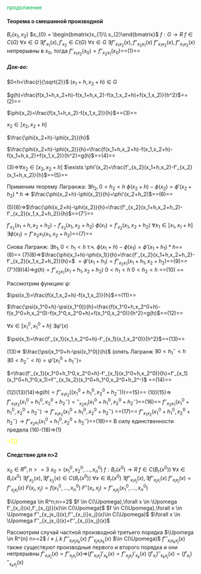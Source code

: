 <font color="#00b050">продолжение</font>

#### Теорема о смешанной производной
$B_r(x_1,x_2)$
$x_{0} = \begin{bmatrix}x_{1}\\ x_{2}\end{bmatrix}$ 
$f:G \rightarrow R$ $f \in C(G)$
$\forall x \in G$ $\exists f'_{x_1}(x),f'_{x_{2}}\in C(G)$
$\forall x \in G$ $\exists f''_{x_1x_{2}}(x),f''_{x_2x_{1}}(x)$
$f''_{x_1x_{2}}(x),f''_{x_1x_{2}}(x)$ непрерывны в $x_0$, тогда $f''_{x_1x_{2}}(x_0)=f''_{x_2x_{1}}(x_0)$==(1)==
##### Док-во:
$0<h<\frac{r}{\sqrt{2}}$     $(x_1+h,x_2+h)\in G$

$g(h)=\frac{f(x_1+h,x_2+h)-f(x_1+h,x_2)-f(x_1,x_2+h)+f(x_1,x_2)}{h^2}$==(2)==

$\phi(x_2)=\frac{f(x_1+h,x_2)-f(x_1,x_2)}{h}$==(3)==

$x_{2} \in [x_2,x_2+h]$

$\frac{\phi(x_2+h)-\phi(x_2)}{h}$

$\frac{\phi(x_2+h)-\phi(x_2)}{h}=\frac{f(x_1+h,x_2+h)-f(x_1,x_2+h)-f(x_1+h,x_2)+f(x_1,x_2)}{h^2}=g(h)$==(4)==

(3)=>$\forall x_{2} \in [x_2,x_2+h]$ $\exists \phi'(x_2)=\frac{f'_{x_2}(x_1+h,x_2)-f'_{x_2}(x_1+h,x_2)}{h}$==(5)==

Применим теорему Лагранжа:
$\exists h_2,0<h_2<h$
$\phi(x_2+h)-\phi(x_2)=\phi'(x_2+h_2)*h$ => $\frac{\phi(x_2+h)-\phi(x_2)}{h}=\phi'(x_2+h_2)$==(6)==

(5)(6)=>$\frac{\phi(x_2+h)-\phi(x_2)}{h}=\frac{f'_{x_2}(x_1+h,x_2+h_2)-f'_{x_2}(x_1,x_2+h_2)}{h}$==(7')==

$f'_{x_2}(x_1+h,x_2+h_2)-f'_{x_2}(x_1,x_2+h_2)$
$\phi(x_1)=f'_{x_2}(x_1,x_2+h_2)$
$\forall x_{1} \in [x_1,x_1+h]$ $\exists \phi(x_1)=f''{x_2x_1}(x_1,x_2+h_2)$==(7)==

Снова Лагранж:
$\exists h_1,0<h_1<h$ т.ч. $\phi(x_1+h)-\phi(x_1)=\phi'(x_1+h_1)*h$==(8)==
(7)(8)=>$\frac{\phi(x_1+h)-\phi(x_1)}{h}=\frac{f'_{x_2}(x_1+h,x_2+h_2)-f'_{x_2}(x_1,x_2+h_2)}{h}=$
$=\phi'(x_1+h_1)=f''_{x_2x_1}(x_1+h_1,x_2+h_2)$==(9)==
(7')(9)(4)=>$g(h)=f''_{x_2x_1}(x_1+h_1,x_2+h_2)$  $0<h_1<h$   $0<h_2<h$ ==(10)  ==

Рассмотрим функцию $\psi$:

$\psi(x_1)=\frac{f(x_1,x_2+h)-f(x_1,x_2)}{h}$==(11)==

$\frac{\psi(x_1^0+h)-\psi(x_1^0)}{h}=\frac{f(x_1^0+h,x_2^0+h)-f(x_1^0+h,x_2^0)-f(x_1^0,x_2^0+h)+f(x_1^0,x_2^0)}{h^2}=g(h)$==(12)==

$\forall x \in [x_1^0,x_1^0+h]$  $\exists \psi'(x)$

$\psi(x_1)=\frac{f'_{x_1}(x_1,x_2^0+h)-f'_{x_1}(x_1,x_2^0)}{h^2}$==(13)==

(13)=> $\frac{\psi(x_1^0+h-\psi(x_1^0)}{h}$    (опять Лагранж $\exists 0<h^-_1<h$   $\exists 0<h_2^-<h$)$=\psi'(x_1^0+h_1^-)=$

$=\frac{f'_{x_1}(x_1^0+h_1^0,x_2^0+h)-f'_{x_1}(x_1^0+h,x_2^0)}{h}=f'_{x_1}(x_1^0+h_1^0,x_1)=f''_{x_1x_2}(x_1^0+h_1^0,x_2^0+h_2^-)$ ==(14)==

(12)(13)(14)=>$g(h)=f''_{x_1x_2}((x_1^0+h_1^0,x_2^0+h_2^-))$(==15)==
(10)(15)=> $f''_{x_1x_2}(x_1^0+h_1^0,x_2^0+h_2^-)=''_{x_2x_1}(x_1^0+h_1^0,x_2^0+h_2^-)$==(16)==
$f''_{x_2x_1}(x_1^0+h_1^0,x_2^0+h_2^-)\rightarrow f''_{x_1x_2}(x_1^0+h_1^0,x_2^0+h_2^-)$ ==(17)==
$f''_{x_1x_2}(x_1^0+h_1^0,x_2^0+h_2^-)\rightarrow f''_{x_2x_1}(x_1^0+h_1^0,x_2^0+h_2^-)$==(18)== 
В силу единственности предела (16)-(18)=>(1)

<font color="#ffff00">ЧТД</font>

#### Следствие для n>2
$x_{0} \in R^{n}, n>=3$
$x_0=(x_1^0,x_2^0,...,x_n^0)$
$f: B_r(x^0) \rightarrow R$  $f \in C(B_r(x^0))$
$\forall x \in B_r(x^0)$  $\exists f'_{x_2}(x),\exists f'_{x_{3}}(x) \in C(B_r(x^0))$
$\forall x \in B_r(x^0)$  $\exists f''_{x_ix_j}(x),\exists f''_{x_jx_i}(x)$
$f''_{x_ix_j}(x)=f''_{x_jx_i}(x)$
$F(x_i,x_j)=f(x_1^0,...,x_n^0)$
$F''(x_i,x_j)=f''_{x_ix_j}(x_1^0,...,x_n^0)$

$\Upomega \in R^n;n>=2$
$f \in C(\Upomega),\forall x \in \Upomega f'_{x_i}(x),f'_{x_{j}}(x)\in C(\Upomega)$
$f \in C(\Upomega),\forall x \in \Upomega f''_{x_jx_i}(x),f''_{x_{i}x_j}(x)\in C(\Upomega)$
$\forall x \in \Upomega f''_{x_jx_i}(x)=f''_{x_{i}x_j}(x)$

Рассмотрим случай частной производной третьего порядка
$\Upomega \in R^{n} n>=2$
$i\ne j,k$
$f'''_{x_ix_jx_k}(x)$     $f'''_{x_jx_ix_k}(x)$ $\in C(\Upomega)$
$f'''_{x_ix_kx_j}(x)$                       
также существуют производные первого и второго порядка и они непрерывны
$f''_{x_ix_j}(x)=f''_{x_jx_i}(x)$=>$(f''_{x_ix_j})'_{x_k}(x)=f''_{x_jx_i})'_{x_k}(x)$
$(f'_{x_i})''_{x_kx_j}(x)=(f'_{x_i})''_{x_kx_j}(x)$
